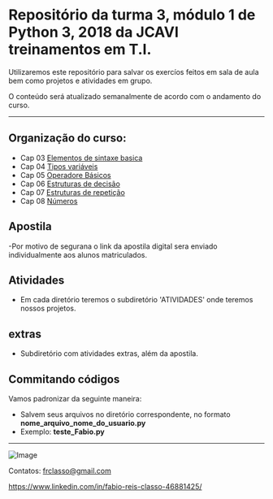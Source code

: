 Repositório da turma 3, módulo 1 de Python 3, 2018 da JCAVI treinamentos em T.I.
======================================================================

Utilizaremos este repositório para salvar os exercíos feitos em
sala de aula bem como projetos e atividades em grupo.


O conteúdo será atualizado semanalmente de acordo com o andamento do curso.

--------------------------------


Organização do curso:
--------------------
+ Cap 03 [Elementos de sintaxe basica](https://github.com/frclasso/turma3_Python1_2018/tree/master/Cap03_elementos_de_sintaxe_basica)
+ Cap 04 [Tipos variáveis](https://github.com/frclasso/turma3_Python1_2018/tree/master/Cap04_variaveis) 
+ Cap 05 [Operadore Básicos]()
+ Cap 06 [Estruturas de decisão]()
+ Cap 07 [Estruturas de repetição]()
+ Cap 08 [Números]()

Apostila
---------
-Por motivo de segurana o link da apostila digital sera enviado individualmente aos alunos matriculados.

Atividades
----------

- Em cada diretório teremos o subdiretório 'ATIVIDADES' onde teremos nossos projetos.


extras
-------

- Subdiretório com atividades extras, além da apostila.

 
Commitando códigos
------------------

Vamos padronizar da seguinte maneira:

- Salvem seus arquivos no diretório correspondente, no formato **nome_arquivo_nome_do_usuario.py**
- Exemplo: **teste_Fabio.py**

--------------


![Image](https://github.com/frclasso/apostila_python_modulo_1/blob/master/jcavi.png "JCAVI")


Contatos: frclasso@gmail.com

https://www.linkedin.com/in/fabio-reis-classo-46881425/